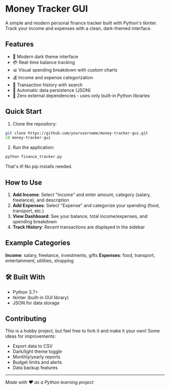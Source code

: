 #  Money Tracker GUI

A simple and modern personal finance tracker built with Python's tkinter. Track your income and expenses with a clean, dark-themed interface.



##  Features

- 🎨 Modern dark theme interface
- 💳 Real-time balance tracking
- 📊 Visual spending breakdown with custom charts
- 💰 Income and expense categorization
- 📝 Transaction history with search
- 💾 Automatic data persistence (JSON)
- 🚀 Zero external dependencies - uses only built-in Python libraries

##  Quick Start

1. Clone the repository:
```bash
git clone https://github.com/yourusername/money-tracker-gui.git
cd money-tracker-gui
```

2. Run the application:
```bash
python finance_tracker.py
```

That's it! No pip installs needed.




##  How to Use

1. **Add Income**: Select "Income" and enter amount, category (salary, freelance), and description
2. **Add Expenses**: Select "Expense" and categorize your spending (food, transport, etc.)
3. **View Dashboard**: See your balance, total income/expenses, and spending breakdown
4. **Track History**: Recent transactions are displayed in the sidebar

##  Example Categories

**Income**: salary, freelance, investments, gifts
**Expenses**: food, transport, entertainment, utilities, shopping

## 🛠️ Built With

- Python 3.7+
- tkinter (built-in GUI library)
- JSON for data storage


##  Contributing

This is a hobby project, but feel free to fork it and make it your own! Some ideas for improvements:

- Export data to CSV
- Dark/light theme toggle
- Monthly/yearly reports
- Budget limits and alerts
- Data backup features

---

*Made with ❤️ as a Python learning project*
